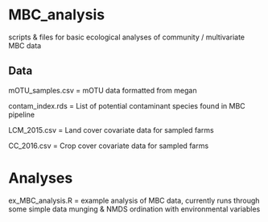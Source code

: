 # MBC_analysis
scripts &amp; files for basic ecological analyses of community / multivariate MBC data


## Data

mOTU_samples.csv = mOTU data formatted from megan  

contam_index.rds = List of potential contaminant species found in MBC pipeline  

LCM_2015.csv = Land cover covariate data for sampled farms  

CC_2016.csv = Crop cover covariate data for sampled farms  

 
 # Analyses
 ex_MBC_analysis.R = example analysis of MBC data, currently runs through some simple data munging & NMDS ordination with environmental variables
